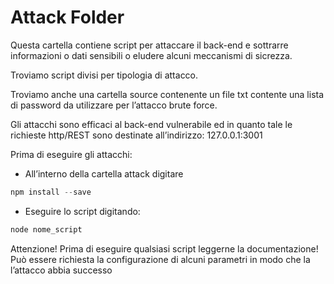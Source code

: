 # Attack Folder

Questa cartella contiene script per attaccare il back-end e sottrarre informazioni o dati sensibili o eludere alcuni meccanismi di sicrezza.

Troviamo script divisi per tipologia di attacco.

Troviamo anche una cartella source contenente un file txt contente una lista di password da utilizzare per l’attacco brute force.

Gli attacchi sono efficaci al back-end vulnerabile ed in quanto tale le richieste http/REST sono destinate all’indirizzo: 127.0.0.1:3001

Prima di eseguire gli attacchi:

- All’interno della cartella attack digitare

```jsx
npm install --save
```

- Eseguire lo script digitando:

```jsx
node nome_script
```

Attenzione! Prima di eseguire qualsiasi script leggerne la documentazione! Può essere richiesta la configurazione di alcuni parametri in modo che la l’attacco abbia successo